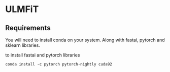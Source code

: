 # ULMFiT

## Requirements
You will need to install conda on your system. Along with fastai, pytorch and sklearn libraries.

to install fastai and pytorch libraries
```
conda install -c pytorch pytorch-nightly cuda92
```
